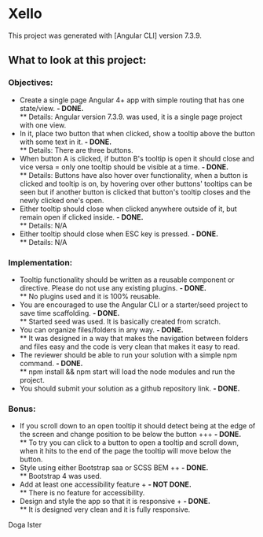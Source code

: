 # Xello

This project was generated with [Angular CLI] version 7.3.9.

## What to look at this project:

### Objectives:
* Create a single page Angular 4+ app with simple routing that has one state/view. <b> - DONE.</b> <br/>
** Details: Angular version 7.3.9. was used, it is a single page project with one view.
* In it, place two button that when clicked, show a tooltip above the button with some text in it. <b>- DONE.</b><br/>
** Details: There are three buttons.
* When button A is clicked, if button B's tooltip is open it should close and vice versa = only one tooltip should be visible at a time. <b>- DONE.</b> <br/>
** Details: Buttons have also hover over functionality, when a button is clicked and tooltip is on, by hovering over other buttons' tooltips can be seen but if another button is clicked that button's tooltip closes and the newly clicked one's open.
* Either tooltip should close when clicked anywhere outside of it, but remain open if clicked inside. <b>- DONE.</b> <br/>
** Details: N/A
* Either tooltip should close when ESC key is pressed. <b>- DONE.</b> <br/>
** Details: N/A

### Implementation:
* Tooltip functionality should be written as a reusable component or directive. Please do not use any existing plugins. <b>- DONE.</b> <br/>
** No plugins used and it is 100% reusable.
* You are encouraged to use the Angular CLI or a starter/seed project to save time scaffolding. <b>- DONE.</b> <br/>
** Started seed was used. It is basically created from scratch. <br/>
* You can organize files/folders in any way. <b> - DONE.</b> <br/>
** It was designed in a way that makes the navigation between folders and files easy and the code is very clean that makes it easy to read.
* The reviewer should be able to run your solution with a simple npm command. <b>- DONE.</b> <br/>
** npm install && npm start will load the node modules and run the project.
* You should submit your solution as a github repository link. <b>- DONE.</b> <br/>

### Bonus:
* If you scroll down to an open tooltip it should detect being at the edge of the screen and change position to be below the button +++ <b>- DONE.</b> <br/>
** To try you can click to a button to open a tooltip and scroll down, when it hits to the end of the page the tooltip will move below the button.
* Style using either Bootstrap saa or SCSS BEM ++ <b>- DONE.</b> <br/>
** Bootstrap 4 was used.
* Add at least one accessibility feature + <b> - NOT DONE.</b> <br/>
** There is no feature for accessibility.
* Design and style the app so that it is responsive + <b> - DONE.</b> <br/>
** It is designed very clean and it is fully responsive.

Doga Ister

